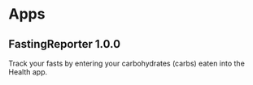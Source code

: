 # Apps
## FastingReporter 1.0.0

Track your fasts by entering your carbohydrates (carbs) eaten into the Health app.
